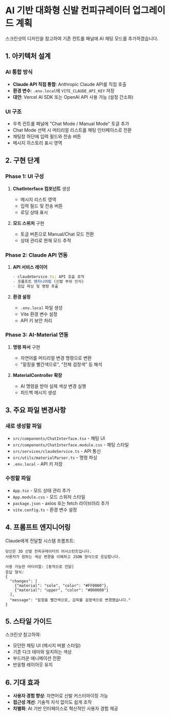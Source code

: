 # AI 기반 대화형 신발 컨피규레이터 업그레이드 계획

스크린샷의 디자인을 참고하여 기존 컨트롤 패널에 AI 채팅 모드를 추가하겠습니다.

## 1. 아키텍처 설계

### AI 통합 방식
- **Claude API 직접 통합**: Anthropic Claude API를 직접 호출
- **환경 변수**: `.env.local`에 `VITE_CLAUDE_API_KEY` 저장
- **대안**: Vercel AI SDK 또는 OpenAI API 사용 가능 (설정 간소화)

### UI 구조
- 우측 컨트롤 패널에 "Chat Mode / Manual Mode" 토글 추가
- Chat Mode 선택 시 머티리얼 리스트를 채팅 인터페이스로 전환
- 채팅창 하단에 입력 필드와 전송 버튼
- 메시지 히스토리 표시 영역

## 2. 구현 단계

### Phase 1: UI 구성
1. **ChatInterface 컴포넌트** 생성
   - 메시지 리스트 영역
   - 입력 필드 및 전송 버튼
   - 로딩 상태 표시

2. **모드 스위처** 구현
   - 토글 버튼으로 Manual/Chat 모드 전환
   - 상태 관리로 현재 모드 추적

### Phase 2: Claude API 연동
1. **API 서비스 레이어**
   ```typescript
   - claudeService.ts: API 호출 로직
   - 프롬프트 엔지니어링 (신발 부위 인식)
   - 응답 파싱 및 명령 추출
   ```

2. **환경 설정**
   - `.env.local` 파일 생성
   - Vite 환경 변수 설정
   - API 키 보안 처리

### Phase 3: AI-Material 연동
1. **명령 파서** 구현
   - 자연어를 머티리얼 변경 명령으로 변환
   - "밑창을 빨간색으로", "전체 검정색" 등 해석

2. **MaterialController 확장**
   - AI 명령을 받아 실제 색상 변경 실행
   - 피드백 메시지 생성

## 3. 주요 파일 변경사항

### 새로 생성할 파일
- `src/components/ChatInterface.tsx` - 채팅 UI
- `src/components/ChatInterface.module.css` - 채팅 스타일
- `src/services/claudeService.ts` - API 통신
- `src/utils/materialParser.ts` - 명령 파싱
- `.env.local` - API 키 저장

### 수정할 파일
- `App.tsx` - 모드 상태 관리 추가
- `App.module.css` - 모드 스위처 스타일
- `package.json` - axios 또는 fetch 라이브러리 추가
- `vite.config.ts` - 환경 변수 설정

## 4. 프롬프트 엔지니어링

Claude에게 전달할 시스템 프롬프트:
```
당신은 3D 신발 컨피규레이터의 어시스턴트입니다.
사용자가 원하는 색상 변경을 이해하고 JSON 형식으로 응답합니다.

사용 가능한 머티리얼: [동적으로 전달]
응답 형식: 
{
  "changes": [
    {"material": "sole", "color": "#FF0000"},
    {"material": "upper", "color": "#000000"}
  ],
  "message": "밑창을 빨간색으로, 갑피를 검정색으로 변경했습니다."
}
```

## 5. 스타일 가이드

스크린샷 참고하여:
- 모던한 채팅 UI (메시지 버블 스타일)
- 기존 다크 테마와 일치하는 색상
- 부드러운 애니메이션 전환
- 반응형 레이아웃 유지

## 6. 기대 효과

- **사용자 경험 향상**: 자연어로 신발 커스터마이징 가능
- **접근성 개선**: 기술적 지식 없이도 쉽게 조작
- **차별화**: AI 기반 인터페이스로 혁신적인 사용자 경험 제공
